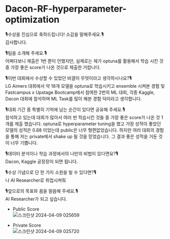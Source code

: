 # Dacon-RF-hyperparameter-optimization  
  
🎙수상을 진심으로 축하드립니다! 소감을 말해주세요.🎙  
감사합니다.  
  
🎙팀을 소개해 주세요.🎙  
어쩌다보니 제출은 1번 뿐이 안했지만, 실제로는 제가 optuna를 활용해서 학습 시킨 것 중 가장 좋은 score가 나온 것으로 제출한 거랍니다.  
  
🎙이번 대회에서 수상할 수 있었던 비결이 무엇이라고 생각하시나요?🎙      
LG Aimers 대회에서 약 18개 모델을 optuna로 학습시키고  ensemble 시켜본 경험 및 Fastcampus x Upstage Bootcamp에서 참여한 2번의 ML 대회, 각종 Kaggle, Dacon 대회에 참석하며 ML Task를 많이 해본 경험 덕이라고 생각합니다.  
  
🎙대회 기간 중 특별히 기억에 남는 순간이 있다면 공유해 주세요.🎙    
참석하고 있는데 대회가 많아서 여러 번 학습시킨 것들 중 가장 좋은 score가 나온 것 1개를 제출 했습니다. optuna로 hyperparameter tuning을 했고 가장 성적이 좋았던 모델의 성적은 0.88 이었는데 public은 너무 형편없었습니다. 하지만 여러 대회의 경험을 통해 저는 private에서 shake up 될 것을 믿었습니다. 그 결과 좋은 성적을 거둔 것이 너무 기쁩니다.  
  
🎙데이터 분석이나 학습 과정에서의 나만의 비법이 있다면요?🎙    
Dacon, Kaggle 공장장이 되면 됩니다.  
   
🎙수상 기념으로 단 한 가지 소원을 빌 수 있다면?🎙     
나 AI Researcher로 취업시켜줘  
  
🎙앞으로의 목표와 꿈을 말씀해 주세요.🎙    
AI Researcher가 되고 싶습니다.  

* Public Score  
![스크린샷 2024-04-09 025659](https://github.com/devhyuk96/Dacon-RF-hyperparameter-optimization/assets/94885063/c678c8b3-3343-4103-8c39-dd026b37cee9)  

* Private Score  
![스크린샷 2024-04-09 025720](https://github.com/devhyuk96/Dacon-RF-hyperparameter-optimization/assets/94885063/cc8c5465-c1fa-41c4-89f3-eb3e5563a36b)  
